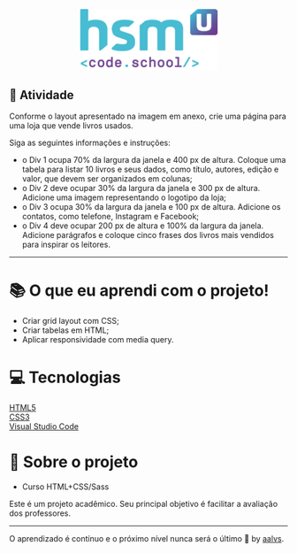 <div align='center'>
<img src=".github/logo.png" width='250'>
</div>

## 🚀 Atividade

Conforme o layout apresentado na imagem em anexo, crie uma página para uma loja que vende livros usados.

Siga as seguintes informações e instruções:

- o Div 1 ocupa 70% da largura da janela e 400 px de altura. Coloque uma tabela para listar 10 livros e seus dados, como título, autores, edição e valor, que devem ser organizados em colunas;
- o Div 2 deve ocupar 30% da largura da janela e 300 px de altura. Adicione uma imagem representando o logotipo da loja;
- o Div 3 ocupa 30% da largura da janela e 100 px de altura. Adicione os contatos, como telefone, Instagram e Facebook;
- o Div 4 deve ocupar 200 px de altura e 100% da largura da janela. Adicione parágrafos e coloque cinco frases dos livros mais vendidos para inspirar os leitores.

---

# 📚 O que eu aprendi com o projeto!

- Criar grid layout com CSS;
- Criar tabelas em HTML;
- Aplicar responsividade com media query. 


# 💻 Tecnologias

<a href='https://www.w3schools.com/html/'>HTML5</a>
<br/>
<a href='https://www.w3schools.com/css/'>CSS3</a>
<br/>
<a href='https://code.visualstudio.com/'>Visual Studio Code</a>
<br/>



# 📝 Sobre o projeto

- Curso HTML+CSS/Sass

Este é um projeto acadêmico. Seu principal objetivo é facilitar a avaliação dos professores.

---

O aprendizado é contínuo e o próximo nível nunca será o último 🚀 by [aalvs](https://app.rocketseat.com.br/me/aalvs).